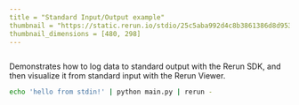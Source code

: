 ```yaml
---
title = "Standard Input/Output example"
thumbnail = "https://static.rerun.io/stdio/25c5aba992d4c8b3861386d8d9539a4823dca117/480w.png"
thumbnail_dimensions = [480, 298]
---
```


<picture>
  <img src="https://static.rerun.io/stdio/25c5aba992d4c8b3861386d8d9539a4823dca117/full.png" alt="">
  <source media="(max-width: 480px)" srcset="https://static.rerun.io/stdio/25c5aba992d4c8b3861386d8d9539a4823dca117/480w.png">
  <source media="(max-width: 768px)" srcset="https://static.rerun.io/stdio/25c5aba992d4c8b3861386d8d9539a4823dca117/768w.png">
  <source media="(max-width: 1024px)" srcset="https://static.rerun.io/stdio/25c5aba992d4c8b3861386d8d9539a4823dca117/1024w.png">
  <source media="(max-width: 1200px)" srcset="https://static.rerun.io/stdio/25c5aba992d4c8b3861386d8d9539a4823dca117/1200w.png">
</picture>

Demonstrates how to log data to standard output with the Rerun SDK, and then visualize it from standard input with the Rerun Viewer.

```bash
echo 'hello from stdin!' | python main.py | rerun -
```